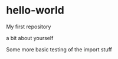 # hello-world
My first repository

a bit about yourself


Some more basic testing of the import stuff
